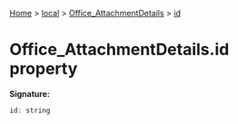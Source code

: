 [Home](./index) &gt; [local](local.md) &gt; [Office\_AttachmentDetails](local.office_attachmentdetails.md) &gt; [id](local.office_attachmentdetails.id.md)

# Office\_AttachmentDetails.id property


**Signature:**
```javascript
id: string
```
